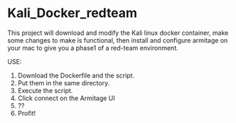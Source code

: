 # Kali_Docker_redteam

This project will download and modify the Kali linux docker container, make some changes to make is functional, then install and configure armitage on your mac to give you a phase1 of a red-team environment.

USE:
1) Download the Dockerfile and the script.
2) Put them in the same directory.
3) Execute the script.
4) Click connect on the Armitage UI
5) ??
6) Profit!
